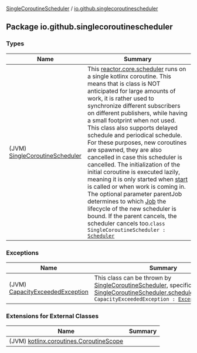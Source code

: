 [SingleCoroutineScheduler](../index.md) / [io.github.singlecoroutinescheduler](./index.md)

## Package io.github.singlecoroutinescheduler

### Types

| Name | Summary |
|---|---|
| (JVM) [SingleCoroutineScheduler](-single-coroutine-scheduler/index.md) | This [reactor.core.scheduler](#) runs on a single kotlinx coroutine. This means that is class is NOT anticipated for large amounts of work, it is rather used to synchronize different subscribers on different publishers, while having a small footprint when not used. This class also supports delayed schedule and periodical schedule. For these purposes, new coroutines are spawned, they are also cancelled in case this scheduler is cancelled. The initialization of the initial coroutine is executed lazily, meaning it is only started when [start](-single-coroutine-scheduler/start.md) is called or when work is coming in. The optional parameter parentJob determines to which [Job](https://kotlin.github.io/kotlinx.coroutines/kotlinx-coroutines-core/kotlinx.coroutines/-job/index.html) the lifecycle of the new scheduler is bound. If the parent cancels, the scheduler cancels too.`class SingleCoroutineScheduler : `[`Scheduler`](https://projectreactor.io/docs/core/3.3.5.RELEASE/api/reactor/core/scheduler/Scheduler.html) |

### Exceptions

| Name | Summary |
|---|---|
| (JVM) [CapacityExceededException](-capacity-exceeded-exception/index.md) | This class can be thrown by [SingleCoroutineScheduler](-single-coroutine-scheduler/index.md), specifically by [SingleCoroutineScheduler.scheduleOrThrow](-single-coroutine-scheduler/schedule-or-throw.md)`class CapacityExceededException : `[`Exception`](https://kotlinlang.org/api/latest/jvm/stdlib/kotlin/-exception/index.html) |

### Extensions for External Classes

| Name | Summary |
|---|---|
| (JVM) [kotlinx.coroutines.CoroutineScope](kotlinx.coroutines.-coroutine-scope/index.md) |  |
